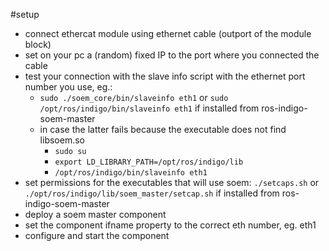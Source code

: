 #setup

  - connect ethercat module using ethernet cable (outport of the module block)
  - set on your pc a (random) fixed IP to the port where you connected the cable
  - test your connection with the slave info script with the ethernet port number you use, eg.:
    -  ```sudo ./soem_core/bin/slaveinfo eth1``` or ```sudo /opt/ros/indigo/bin/slaveinfo eth1``` if installed from ros-indigo-soem-master
    - in case the latter fails because the executable does not find libsoem.so
      - ```sudo su```
      - ```export LD_LIBRARY_PATH=/opt/ros/indigo/lib```
      - ```/opt/ros/indigo/bin/slaveinfo eth1```
  - set permissions for the executables that will use soem: ```./setcaps.sh``` or ```./opt/ros/indigo/lib/soem_master/setcap.sh``` if installed from ros-indigo-soem-master
  - deploy a soem master component
  - set the component ifname property to the correct eth number, eg. eth1
  - configure and start the component
